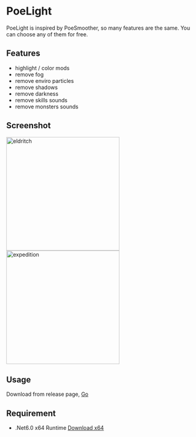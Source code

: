 # PoeLight

PoeLight is inspired by PoeSmoother, so many features are the same. You can choose any of them for free.

## Features
- highlight / color mods
- remove fog
- remove enviro particles
- remove shadows
- remove darkness
- remove skills sounds
- remove monsters sounds

## Screenshot

<img alt="eldritch" src="https://github.com/dotsx/PoeLight/assets/89591768/813e3558-62ab-421e-afa7-4a0fe49ae118" width="300px" />
<img alt="expedition" src="https://github.com/dotsx/PoeLight/assets/89591768/97d08d75-93e8-4aee-9740-1f2f8d9896fe" width="300px" />

## Usage

Download from release page, [Go](https://github.com/dotsx/PoeLight/release)


## Requirement

- .Net6.0 x64 Runtime [Download x64](https://dotnet.microsoft.com/en-us/download/dotnet/thank-you/runtime-desktop-6.0.20-windows-x64-installer)
